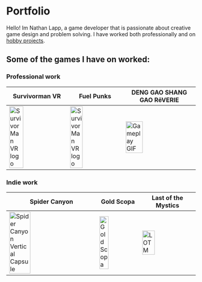 
<style type="text/css" rel="stylesheet">

img{
    height: 50%;
}

</style>

# Portfolio

Hello! Im Nathan Lapp, a game developer that is passionate about creative game design and problem solving. I have worked both professionally and on [hobby projects](/projects/).

## Some of the games I have on worked:

### Professional work

|Survivorman VR|Fuel Punks|DENG GAO SHANG GAO RēVERIE|
|--------------|--------------|--------------|
|![Survivor Man VR logo](https://nathanlapp.xyz/media/svr.jpeg)|![Survivor Man VR logo](https://nathanlapp.xyz/media/svr.jpeg)|![Gameplay GIF](https://nathanlapp.xyz/media/picnicvr.gif)|

### Indie work

|Spider Canyon|Gold Scopa|Last of the Mystics|
|--------------|--------------|--------------|
|![Spider Canyon Vertical Capsule](https://nathanlapp.xyz/media/spidercanyon.png)|![Gold Scopa](https://nathanlapp.xyz/media/gold_scopa_square.png)|![LOTM](https://nathanlapp.xyz/media/lotm.png)|